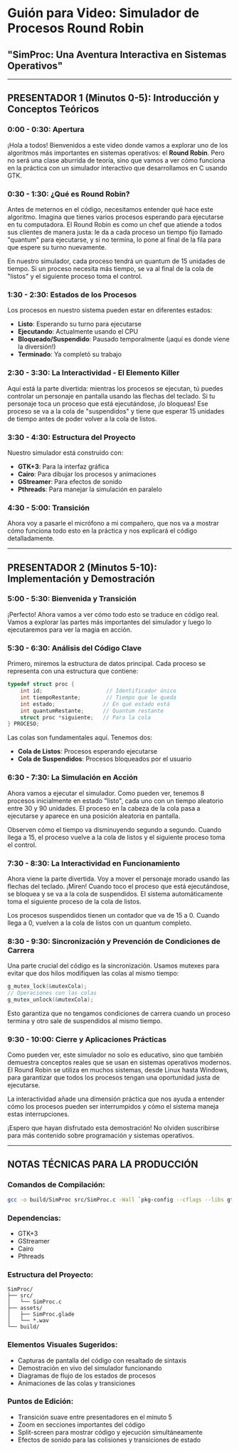 # Guión para Video: Simulador de Procesos Round Robin
## "SimProc: Una Aventura Interactiva en Sistemas Operativos"

---

## **PRESENTADOR 1 (Minutos 0-5): Introducción y Conceptos Teóricos**

### **0:00 - 0:30: Apertura**
¡Hola a todos! Bienvenidos a este video donde vamos a explorar uno de los algoritmos más importantes en sistemas operativos: el **Round Robin**. Pero no será una clase aburrida de teoría, sino que vamos a ver cómo funciona en la práctica con un simulador interactivo que desarrollamos en C usando GTK.

### **0:30 - 1:30: ¿Qué es Round Robin?**
Antes de meternos en el código, necesitamos entender qué hace este algoritmo. Imagina que tienes varios procesos esperando para ejecutarse en tu computadora. El Round Robin es como un chef que atiende a todos sus clientes de manera justa: le da a cada proceso un tiempo fijo llamado "quantum" para ejecutarse, y si no termina, lo pone al final de la fila para que espere su turno nuevamente.

En nuestro simulador, cada proceso tendrá un quantum de 15 unidades de tiempo. Si un proceso necesita más tiempo, se va al final de la cola de "listos" y el siguiente proceso toma el control.

### **1:30 - 2:30: Estados de los Procesos**
Los procesos en nuestro sistema pueden estar en diferentes estados:
- **Listo**: Esperando su turno para ejecutarse
- **Ejecutando**: Actualmente usando el CPU
- **Bloqueado/Suspendido**: Pausado temporalmente (¡aquí es donde viene la diversión!)
- **Terminado**: Ya completó su trabajo

### **2:30 - 3:30: La Interactividad - El Elemento Killer**
Aquí está la parte divertida: mientras los procesos se ejecutan, tú puedes controlar un personaje en pantalla usando las flechas del teclado. Si tu personaje toca un proceso que está ejecutándose, ¡lo bloqueas! Ese proceso se va a la cola de "suspendidos" y tiene que esperar 15 unidades de tiempo antes de poder volver a la cola de listos.

### **3:30 - 4:30: Estructura del Proyecto**
Nuestro simulador está construido con:
- **GTK+3**: Para la interfaz gráfica
- **Cairo**: Para dibujar los procesos y animaciones
- **GStreamer**: Para efectos de sonido
- **Pthreads**: Para manejar la simulación en paralelo

### **4:30 - 5:00: Transición**
Ahora voy a pasarle el micrófono a mi compañero, que nos va a mostrar cómo funciona todo esto en la práctica y nos explicará el código detalladamente.

---

## **PRESENTADOR 2 (Minutos 5-10): Implementación y Demostración**

### **5:00 - 5:30: Bienvenida y Transición**
¡Perfecto! Ahora vamos a ver cómo todo esto se traduce en código real. Vamos a explorar las partes más importantes del simulador y luego lo ejecutaremos para ver la magia en acción.

### **5:30 - 6:30: Análisis del Código Clave**
Primero, miremos la estructura de datos principal. Cada proceso se representa con una estructura que contiene:
```c
typedef struct proc {
    int id;                    // Identificador único
    int tiempoRestante;        // Tiempo que le queda
    int estado;               // En qué estado está
    int quantumRestante;      // Quantum restante
    struct proc *siguiente;   // Para la cola
} PROCESO;
```

Las colas son fundamentales aquí. Tenemos dos:
- **Cola de Listos**: Procesos esperando ejecutarse
- **Cola de Suspendidos**: Procesos bloqueados por el usuario

### **6:30 - 7:30: La Simulación en Acción**
Ahora vamos a ejecutar el simulador. Como pueden ver, tenemos 8 procesos inicialmente en estado "listo", cada uno con un tiempo aleatorio entre 30 y 90 unidades. El proceso en la cabeza de la cola pasa a ejecutarse y aparece en una posición aleatoria en pantalla.

Observen cómo el tiempo va disminuyendo segundo a segundo. Cuando llega a 15, el proceso vuelve a la cola de listos y el siguiente proceso toma el control.

### **7:30 - 8:30: La Interactividad en Funcionamiento**
Ahora viene la parte divertida. Voy a mover el personaje morado usando las flechas del teclado. ¡Miren! Cuando toco el proceso que está ejecutándose, se bloquea y se va a la cola de suspendidos. El sistema automáticamente toma el siguiente proceso de la cola de listos.

Los procesos suspendidos tienen un contador que va de 15 a 0. Cuando llega a 0, vuelven a la cola de listos con un quantum completo.

### **8:30 - 9:30: Sincronización y Prevención de Condiciones de Carrera**
Una parte crucial del código es la sincronización. Usamos mutexes para evitar que dos hilos modifiquen las colas al mismo tiempo:

```c
g_mutex_lock(&mutexCola);
// Operaciones con las colas
g_mutex_unlock(&mutexCola);
```

Esto garantiza que no tengamos condiciones de carrera cuando un proceso termina y otro sale de suspendidos al mismo tiempo.

### **9:30 - 10:00: Cierre y Aplicaciones Prácticas**
Como pueden ver, este simulador no solo es educativo, sino que también demuestra conceptos reales que se usan en sistemas operativos modernos. El Round Robin se utiliza en muchos sistemas, desde Linux hasta Windows, para garantizar que todos los procesos tengan una oportunidad justa de ejecutarse.

La interactividad añade una dimensión práctica que nos ayuda a entender cómo los procesos pueden ser interrumpidos y cómo el sistema maneja estas interrupciones.

¡Espero que hayan disfrutado esta demostración! No olviden suscribirse para más contenido sobre programación y sistemas operativos.

---

## **NOTAS TÉCNICAS PARA LA PRODUCCIÓN**

### **Comandos de Compilación:**
```bash
gcc -o build/SimProc src/SimProc.c -Wall `pkg-config --cflags --libs gtk+-3.0 gstreamer-1.0` -lm -lpthread -export-dynamic
```

### **Dependencias:**
- GTK+3
- GStreamer
- Cairo
- Pthreads

### **Estructura del Proyecto:**
```
SimProc/
├── src/
│   └── SimProc.c
├── assets/
│   ├── SimProc.glade
│   └── *.wav
└── build/
```

### **Elementos Visuales Sugeridos:**
- Capturas de pantalla del código con resaltado de sintaxis
- Demostración en vivo del simulador funcionando
- Diagramas de flujo de los estados de procesos
- Animaciones de las colas y transiciones

### **Puntos de Edición:**
- Transición suave entre presentadores en el minuto 5
- Zoom en secciones importantes del código
- Split-screen para mostrar código y ejecución simultáneamente
- Efectos de sonido para las colisiones y transiciones de estado 